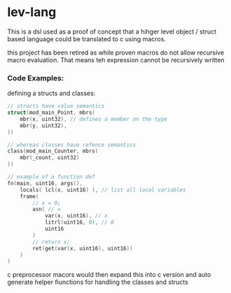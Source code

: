 # lev-lang

This is a dsl used as a proof of concept that a hihger level object / struct based language could be translated to c using macros.

this project has been retired as while proven macros do not allow recursive macro evaluation. That means teh expression cannot be recursively written


### Code Examples:
defining a structs and classes: 
```c
// structs have value semantics
struct(mod_main_Point, mbrs(
    mbr(x, uint32), // defines a member on the type
    mbr(y, uint32),
))

// whereas classes have refence semantics
class(mod_main_Counter, mbrs(
    mbr(_count, uint32)
))

// example of a function def
fn(main, uint16, args(), 
    locals( lcl(x, uint16) ), // list all local variables
    frame( 
        // x = 0;
        asn( // =
            var(x, uint16), // x
            litrl(uint16, 0), // 0
            uint16
        )
        // return x;
        ret(get(var(x, uint16), uint16))
    )
)
```

c preprocessor macors would then expand this into c version and auto generate helper fiunctions for handling the classes and structs
